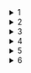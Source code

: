 <details>
Write a program that has a class to represent time. The class should have constructors to initialize data members hour, minute, and second to 0 and to initialize them to values passed as arguments. The class should have a member function to add time objects and return the result as a time object. There should be functions to display time in 12-hour and 24-hour format.

<summary>1</summary>

</details>

<details>
<summary>2</summary>
Write a program that has a class with a dynamically allocated character array as its data member. One object should contain "Engineers are" and another should contain " Creatures of logic". Member function join() should concatenate two strings by passing two objects as arguments. Display the concatenated string through a member function. Use constructors to allocate and initialize the data member. Also, write a destructor to free the allocated memory for the character array. Make your own function for the concatenation of two strings.
</details>

<details>
<summary>3</summary>
Write a class that can store Department ID and Department Name with constructors to initialize its members. Write destructor member in the same class and display the message "Object n goes out of the scope". Your program should be made such that it should show the order of constructor and destructor invocation.
</details>

<details>
<summary>4</summary>
Assume that one constructor initializes data member say num_vehicle, hour, and rate. There should be a 10% discount if num_vehicle exceeds 10. Display the total charge. Use two objects and show a bit-by-bit copy of one object to another (make your own copy constructor).
</details>

<details>
<summary>5</summary>
Write a program that illustrates the following relationship and comment on them. 

i) const_object.non_const_mem_function

ii) const_object.const_mem_function

iii) non_const_object.non_const_mem_function

iv) non_const_object.const_mem_function
</details>

<details>
<summary>6</summary>
Create a class with a data member to hold a "serial number" for each object created from the class. That is, the first object created will be numbered 1, the second 2, and so on by using the basic concept of static data members. Use static member function if it is useful in the program. Otherwise, make a separate program that demonstrates the use of static member function.
</details>